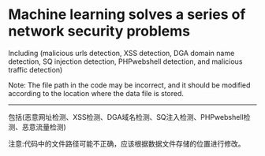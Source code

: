 # Machine learning solves a series of network security problems
Including (malicious urls detection, XSS detection, DGA domain name detection, SQ injection detection, PHPwebshell detection, and malicious traffic detection)

Note: The file path in the code may be incorrect, and it should be modified according to the location where the data file is stored.

------------------------------------------------------------------------------------------------------------------------------------------------------------------------------
包括(恶意网址检测、XSS检测、DGA域名检测、SQ注入检测、PHPwebshell检测、恶意流量检测)

注意:代码中的文件路径可能不正确，应该根据数据文件存储的位置进行修改。
